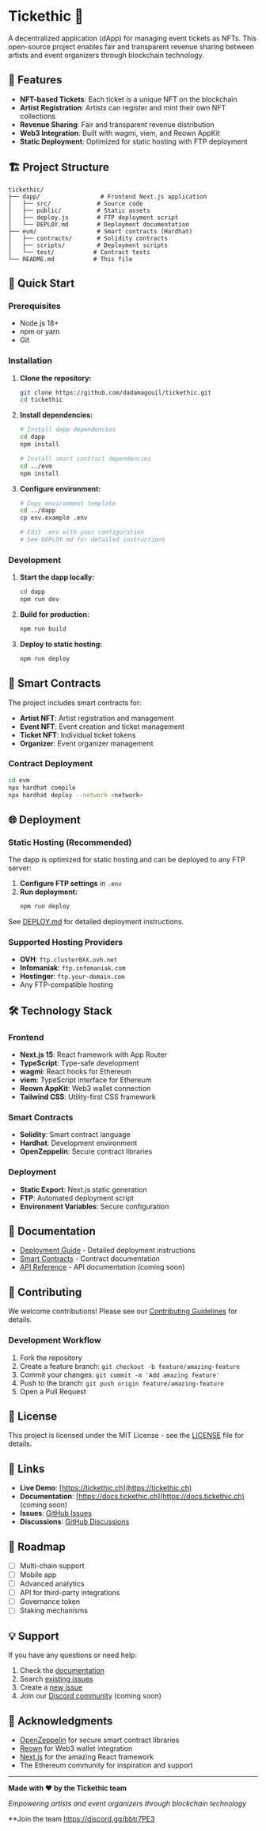 # Tickethic 🎫

A decentralized application (dApp) for managing event tickets as NFTs. This open-source project enables fair and transparent revenue sharing between artists and event organizers through blockchain technology.

## 🌟 Features

- **NFT-based Tickets**: Each ticket is a unique NFT on the blockchain
- **Artist Registration**: Artists can register and mint their own NFT collections
- **Revenue Sharing**: Fair and transparent revenue distribution
- **Web3 Integration**: Built with wagmi, viem, and Reown AppKit
- **Static Deployment**: Optimized for static hosting with FTP deployment

## 🏗️ Project Structure

```
tickethic/
├── dapp/                 # Frontend Next.js application
│   ├── src/             # Source code
│   ├── public/          # Static assets
│   ├── deploy.js        # FTP deployment script
│   └── DEPLOY.md        # Deployment documentation
├── evm/                 # Smart contracts (Hardhat)
│   ├── contracts/       # Solidity contracts
│   ├── scripts/         # Deployment scripts
│   └── test/           # Contract tests
└── README.md           # This file
```

## 🚀 Quick Start

### Prerequisites

- Node.js 18+ 
- npm or yarn
- Git

### Installation

1. **Clone the repository:**
   ```bash
   git clone https://github.com/dadamagouil/tickethic.git
   cd tickethic
   ```

2. **Install dependencies:**
   ```bash
   # Install dapp dependencies
   cd dapp
   npm install
   
   # Install smart contract dependencies
   cd ../evm
   npm install
   ```

3. **Configure environment:**
   ```bash
   # Copy environment template
   cd ../dapp
   cp env.example .env
   
   # Edit .env with your configuration
   # See DEPLOY.md for detailed instructions
   ```

### Development

1. **Start the dapp locally:**
   ```bash
   cd dapp
   npm run dev
   ```

2. **Build for production:**
   ```bash
   npm run build
   ```

3. **Deploy to static hosting:**
   ```bash
   npm run deploy
   ```

## 🔧 Smart Contracts

The project includes smart contracts for:
- **Artist NFT**: Artist registration and management
- **Event NFT**: Event creation and ticket management
- **Ticket NFT**: Individual ticket tokens
- **Organizer**: Event organizer management

### Contract Deployment

```bash
cd evm
npx hardhat compile
npx hardhat deploy --network <network>
```

## 🌐 Deployment

### Static Hosting (Recommended)

The dapp is optimized for static hosting and can be deployed to any FTP server:

1. **Configure FTP settings** in `.env`
2. **Run deployment:**
   ```bash
   npm run deploy
   ```

See [DEPLOY.md](dapp/DEPLOY.md) for detailed deployment instructions.

### Supported Hosting Providers

- **OVH**: `ftp.cluster0XX.ovh.net`
- **Infomaniak**: `ftp.infomaniak.com`
- **Hostinger**: `ftp.your-domain.com`
- Any FTP-compatible hosting

## 🛠️ Technology Stack

### Frontend
- **Next.js 15**: React framework with App Router
- **TypeScript**: Type-safe development
- **wagmi**: React hooks for Ethereum
- **viem**: TypeScript interface for Ethereum
- **Reown AppKit**: Web3 wallet connection
- **Tailwind CSS**: Utility-first CSS framework

### Smart Contracts
- **Solidity**: Smart contract language
- **Hardhat**: Development environment
- **OpenZeppelin**: Secure contract libraries

### Deployment
- **Static Export**: Next.js static generation
- **FTP**: Automated deployment script
- **Environment Variables**: Secure configuration

## 📖 Documentation

- [Deployment Guide](dapp/DEPLOY.md) - Detailed deployment instructions
- [Smart Contracts](evm/README.md) - Contract documentation
- [API Reference](docs/api.md) - API documentation (coming soon)

## 🤝 Contributing

We welcome contributions! Please see our [Contributing Guidelines](CONTRIBUTING.md) for details.

### Development Workflow

1. Fork the repository
2. Create a feature branch: `git checkout -b feature/amazing-feature`
3. Commit your changes: `git commit -m 'Add amazing feature'`
4. Push to the branch: `git push origin feature/amazing-feature`
5. Open a Pull Request

## 📝 License

This project is licensed under the MIT License - see the [LICENSE](LICENSE) file for details.

## 🔗 Links

- **Live Demo**: [https://tickethic.ch](https://tickethic.ch)
- **Documentation**: [https://docs.tickethic.ch](https://docs.tickethic.ch) (coming soon)
- **Issues**: [GitHub Issues](https://github.com/dadamagouil/tickethic/issues)
- **Discussions**: [GitHub Discussions](https://github.com/dadamagouil/tickethic/discussions)

## 🎯 Roadmap

- [ ] Multi-chain support
- [ ] Mobile app
- [ ] Advanced analytics
- [ ] API for third-party integrations
- [ ] Governance token
- [ ] Staking mechanisms

## 💡 Support

If you have any questions or need help:

1. Check the [documentation](dapp/DEPLOY.md)
2. Search [existing issues](https://github.com/dadamagouil/tickethic/issues)
3. Create a [new issue](https://github.com/dadamagouil/tickethic/issues/new)
4. Join our [Discord community](https://discord.gg/tickethic) (coming soon)

## 🙏 Acknowledgments

- [OpenZeppelin](https://openzeppelin.com/) for secure smart contract libraries
- [Reown](https://reown.com/) for Web3 wallet integration
- [Next.js](https://nextjs.org/) for the amazing React framework
- The Ethereum community for inspiration and support

---

**Made with ❤️ by the Tickethic team**

*Empowering artists and event organizers through blockchain technology*

**Join the team
https://discord.gg/bbtr7PE3
